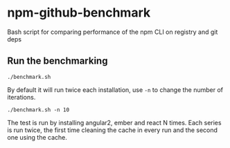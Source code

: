 # npm-github-benchmark

Bash script for comparing performance of the npm CLI on registry and git deps

## Run the benchmarking

```
./benchmark.sh
```

By default it will run twice each installation, use `-n` to change the number of iterations.

```
./benchmark.sh -n 10
```

The test is run by installing angular2, ember and react N times. Each series is run twice, the
first time cleaning the cache in every run and the second one using the cache.
